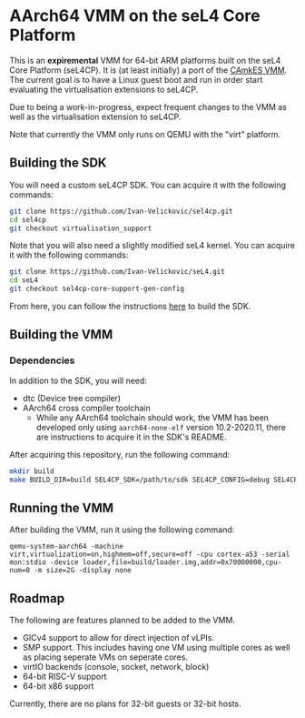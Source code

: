 # AArch64 VMM on the seL4 Core Platform

This is an **expiremental** VMM for 64-bit ARM platforms built on the seL4 Core Platform (seL4CP). It is (at least initially) a port of the [CAmkES VMM](https://github.com/sel4/camkes-vm-examples). The current goal is to have a Linux guest boot and run in order start evaluating the virtualisation extensions to seL4CP.

Due to being a work-in-progress, expect frequent changes to the VMM as well as the virtualisation extension to seL4CP.

Note that currently the VMM only runs on QEMU with the "virt" platform.

## Building the SDK

You will need a custom seL4CP SDK. You can acquire it with the following commands:
```sh
git clone https://github.com/Ivan-Velickovic/sel4cp.git
cd sel4cp
git checkout virtualisation_support
```

Note that you will also need a slightly modified seL4 kernel. You can acquire it with the following commands:
```sh
git clone https://github.com/Ivan-Velickovic/seL4.git
cd seL4
git checkout sel4cp-core-support-gen-config
```

From here, you can follow the instructions [here](https://github.com/BreakawayConsulting/sel4cp) to build the SDK.

## Building the VMM

### Dependencies

In addition to the SDK, you will need:

* dtc (Device tree compiler)
* AArch64 cross compiler toolchain
    * While any AArch64 toolchain should work, the VMM has been developed only using `aarch64-none-elf` version 10.2-2020.11, there are instructions to acquire it in the SDK's README.

After acquiring this repository, run the following command:
```sh
mkdir build
make BUILD_DIR=build SEL4CP_SDK=/path/to/sdk SEL4CP_CONFIG=debug SEL4CP_BOARD=qemu_arm_virt
```

## Running the VMM

After building the VMM, run it using the following command:
```
qemu-system-aarch64 -machine virt,virtualization=on,highmem=off,secure=off -cpu cortex-a53 -serial mon:stdio -device loader,file=build/loader.img,addr=0x70000000,cpu-num=0 -m size=2G -display none
```

## Roadmap

The following are features planned to be added to the VMM.

* GICv4 support to allow for direct injection of vLPIs.
* SMP support. This includes having one VM using multiple cores
  as well as placing seperate VMs on seperate cores.
* virtIO backends (console, socket, network, block)
* 64-bit RISC-V support
* 64-bit x86 support

Currently, there are no plans for 32-bit guests or 32-bit hosts.
